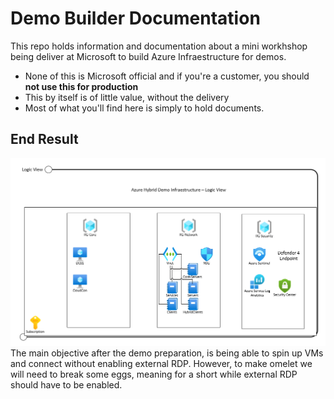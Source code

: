 # Demo Builder Documentation 
This repo holds information and documentation about a mini workhshop being deliver at Microsoft to build Azure Infraestructure for demos. 
* None of this is Microsoft official and if you're a customer, you should **not use this for production**
* This by itself is of little value, without the delivery
* Most of what you'll find here is simply to hold documents. 

## End Result
![Logic View](screenshots/LogicViewDiagram.png?raw=true)
The main objective after the demo preparation, is being able to spin up VMs and connect without enabling external RDP. However, to make omelet we will need to break some eggs, meaning for a short while external RDP should have to be enabled. 
